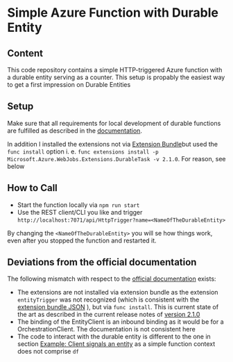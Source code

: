 # Simple Azure Function with Durable Entity

## Content
This code repository contains a simple HTTP-triggered Azure function with a durable entity serving as a counter. This setup is propably the easiest way to get a first impression on Durable Entities

## Setup
Make sure that all requirements for local development of durable functions are fulfilled as described in the [documentation](https://docs.microsoft.com/en-US/azure/azure-functions/durable/quickstart-js-vscode#prerequisites).

In addition I installed the extensions not via [Extension Bundle](https://docs.microsoft.com/en-US/azure/azure-functions/durable/quickstart-js-vscode#prerequisites)but used the `func install` option i. e. `func extensions install -p Microsoft.Azure.WebJobs.Extensions.DurableTask -v 2.1.0`. For reason, see below

## How to Call
* Start the function locally via `npm run start`
* Use the REST client/CLI you like and trigger `http://localhost:7071/api/HttpTrigger?name=<NameOfTheDurableEntity>`

By changing the `<NameOfTheDurableEntity>` you will se how things work, even after you stopped the function and restarted it.

## Deviations from the official documentation
The following mismatch with respect to the [official documentation](https://docs.microsoft.com/en-US/azure/azure-functions/durable/durable-functions-entities) exists:
* The extensions are not installed via extension bundle as the extension `entityTrigger` was not recognized (which is consistent with the [extension bundle JSON](https://github.com/Azure/azure-functions-extension-bundles/blob/master/src/Microsoft.Azure.Functions.ExtensionBundle/extensions.json) ), but via `func install`. This is current state of the art as described in the current release notes of [version 2.1.0](https://github.com/Azure/azure-functions-durable-extension/releases) 
* The binding of the EntityClient is an inbound binding as it would be for a OrchestrationClient. The documentation is not consistent here
* The code to interact with the durable entity is different to the one in section [Example: Client signals an entity](https://docs.microsoft.com/en-US/azure/azure-functions/durable/durable-functions-entities#example-client-signals-an-entity) as a simple function context does not comprise `df`  